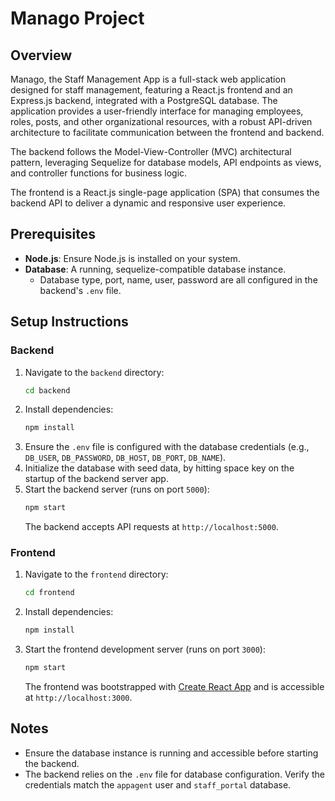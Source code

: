 # Manago Project

## Overview
Manago, the Staff Management App is a full-stack web application designed for staff management, featuring a React.js frontend and an Express.js backend, integrated with a PostgreSQL database.
The application provides a user-friendly interface for managing employees, roles, posts, and other organizational resources, with a robust API-driven architecture to facilitate communication between the frontend and backend.

The backend follows the Model-View-Controller (MVC) architectural pattern, leveraging Sequelize for database models, API endpoints as views, and controller functions for business logic.

The frontend is a React.js single-page application (SPA) that consumes the backend API to deliver a dynamic and responsive user experience.

## Prerequisites
- **Node.js**: Ensure Node.js is installed on your system.
- **Database**: A running, sequelize-compatible database instance. 
  - Database type, port, name, user, password are all configured in the backend's `.env` file.

## Setup Instructions

### Backend
1. Navigate to the `backend` directory:
   ```bash
   cd backend
   ```
2. Install dependencies:
   ```bash
   npm install
   ```
3. Ensure the `.env` file is configured with the database credentials (e.g., `DB_USER`, `DB_PASSWORD`, `DB_HOST`, `DB_PORT`, `DB_NAME`).
4. Initialize the database with seed data, by hitting space key on the startup of the backend server app.
5. Start the backend server (runs on port `5000`):
   ```bash
   npm start
   ```
   The backend accepts API requests at `http://localhost:5000`.

### Frontend
1. Navigate to the `frontend` directory:
   ```bash
   cd frontend
   ```
2. Install dependencies:
   ```bash
   npm install
   ```
3. Start the frontend development server (runs on port `3000`):
   ```bash
   npm start
   ```
   The frontend was bootstrapped with [Create React App](https://github.com/facebook/create-react-app) and is accessible at `http://localhost:3000`.

## Notes
- Ensure the database instance is running and accessible before starting the backend.
- The backend relies on the `.env` file for database configuration. Verify the credentials match the `appagent` user and `staff_portal` database.
